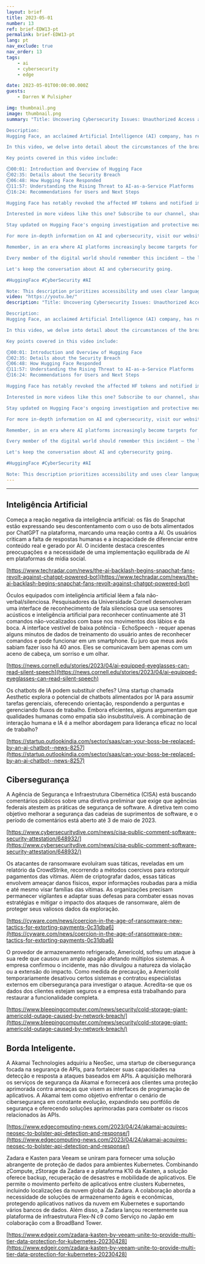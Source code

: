 ```yaml
---
layout: brief
title: 2023-05-01
number: 13
ref: brief-EDW13-pt
permalink: brief-EDW13-pt
lang: pt
nav_exclude: true
nav_order: 13
tags:
    - ai
    - cybersecurity
    - edge

date: 2023-05-01T00:00:00.000Z
guests:
    - Darren W Pulsipher

img: thumbnail.png
image: thumbnail.png
summary: "Title: Uncovering Cybersecurity Issues: Unauthorized Access at AI Company, Hugging Face

Description:
Hugging Face, an acclaimed Artificial Intelligence (AI) company, has recently identified unauthorized access to its platform, Spaces 🔍. This potentially unnerving breach may have exposed certain secrets, pushing the company to take immediate actions to safeguard user information.

In this video, we delve into detail about the circumstances of the breach, why it matters, and what actions Hugging Face is taking to foil future attacks - a must-watch for anyone keen on cybersecurity and AI 🛡️🤖. 

Key points covered in this video include:

⏲️00:01: Introduction and Overview of Hugging Face
⏲️02:35: Details about the Security Breach
⏲️06:48: How Hugging Face Responded
⏲️11:57: Understanding the Rising Threat to AI-as-a-Service Platforms
⏲️16:24: Recommendations for Users and Next Steps

Hugging Face has notably revoked the affected HF tokens and notified impacted users 📩. The company recommends users update their keys and switch to fine grain access tokens to fortify their accounts against any further threats. 

Interested in more videos like this one? Subscribe to our channel, share your thoughts in the comments, and don't forget to hit that like button! 🔔👇

Stay updated on Hugging Face's ongoing investigation and protective measures by following our social media pages: [Links to social media]

For more in-depth information on AI and cybersecurity, visit our website: [Link to the website]

Remember, in an era where AI platforms increasingly become targets for cybercriminals, security is not optional - it's a necessity!

Every member of the digital world should remember this incident – the lesson comes at a cost, don't make the cost any higher! 

Let's keep the conversation about AI and cybersecurity going. 

#HuggingFace #CyberSecurity #AI

Note: This description prioritizes accessibility and uses clear language. We update it regularly with fresh and engaging content, ensuring relevance and avoiding keyword stuffing.Blog: https://embracingdigital.org/brief-EDW70-itPodcast: https://share.transistor.fm/s/e48492ab"
video: "https://youtu.be/"
description: "Title: Uncovering Cybersecurity Issues: Unauthorized Access at AI Company, Hugging Face

Description:
Hugging Face, an acclaimed Artificial Intelligence (AI) company, has recently identified unauthorized access to its platform, Spaces 🔍. This potentially unnerving breach may have exposed certain secrets, pushing the company to take immediate actions to safeguard user information.

In this video, we delve into detail about the circumstances of the breach, why it matters, and what actions Hugging Face is taking to foil future attacks - a must-watch for anyone keen on cybersecurity and AI 🛡️🤖. 

Key points covered in this video include:

⏲️00:01: Introduction and Overview of Hugging Face
⏲️02:35: Details about the Security Breach
⏲️06:48: How Hugging Face Responded
⏲️11:57: Understanding the Rising Threat to AI-as-a-Service Platforms
⏲️16:24: Recommendations for Users and Next Steps

Hugging Face has notably revoked the affected HF tokens and notified impacted users 📩. The company recommends users update their keys and switch to fine grain access tokens to fortify their accounts against any further threats. 

Interested in more videos like this one? Subscribe to our channel, share your thoughts in the comments, and don't forget to hit that like button! 🔔👇

Stay updated on Hugging Face's ongoing investigation and protective measures by following our social media pages: [Links to social media]

For more in-depth information on AI and cybersecurity, visit our website: [Link to the website]

Remember, in an era where AI platforms increasingly become targets for cybercriminals, security is not optional - it's a necessity!

Every member of the digital world should remember this incident – the lesson comes at a cost, don't make the cost any higher! 

Let's keep the conversation about AI and cybersecurity going. 

#HuggingFace #CyberSecurity #AI

Note: This description prioritizes accessibility and uses clear language. We update it regularly with fresh and engaging content, ensuring relevance and avoiding keyword stuffing.Blog: https://embracingdigital.org/brief-EDW70-itPodcast: https://share.transistor.fm/s/e48492ab"
---
```






---

## Inteligência Artificial

Começa a reação negativa da inteligência artificial: os fãs do Snapchat estão expressando seu descontentamento com o uso de bots alimentados por ChatGPT na plataforma, marcando uma reação contra a AI. Os usuários criticam a falta de respostas humanas e a incapacidade de diferenciar entre conteúdo real e gerado por AI. O incidente destaca crescentes preocupações e a necessidade de uma implementação equilibrada de AI em plataformas de mídia social.

[https://www.techradar.com/news/the-ai-backlash-begins-snapchat-fans-revolt-against-chatgpt-powered-bot](https://www.techradar.com/news/the-ai-backlash-begins-snapchat-fans-revolt-against-chatgpt-powered-bot)

Óculos equipados com inteligência artificial lêem a fala não-verbal/silenciosa. Pesquisadores da Universidade Cornell desenvolveram uma interface de reconhecimento de fala silenciosa que usa sensores acústicos e inteligência artificial para reconhecer continuamente até 31 comandos não-vocalizados com base nos movimentos dos lábios e da boca. A interface vestível de baixa potência - EchoSpeech - requer apenas alguns minutos de dados de treinamento do usuário antes de reconhecer comandos e pode funcionar em um smartphone. Eu juro que meus avós sabiam fazer isso há 40 anos. Eles se comunicavam bem apenas com um aceno de cabeça, um sorriso e um olhar.

[https://news.cornell.edu/stories/2023/04/ai-equipped-eyeglasses-can-read-silent-speech](https://news.cornell.edu/stories/2023/04/ai-equipped-eyeglasses-can-read-silent-speech)

Os chatbots de IA podem substituir chefes? Uma startup chamada Aesthetic explora o potencial de chatbots alimentados por IA para assumir tarefas gerenciais, oferecendo orientação, respondendo a perguntas e gerenciando fluxos de trabalho. Embora eficientes, alguns argumentam que qualidades humanas como empatia são insubstituíveis. A combinação de interação humana e IA é a melhor abordagem para liderança eficaz no local de trabalho?

[https://startup.outlookindia.com/sector/saas/can-your-boss-be-replaced-by-an-ai-chatbot--news-8257](https://startup.outlookindia.com/sector/saas/can-your-boss-be-replaced-by-an-ai-chatbot--news-8257)

## Cibersegurança

A Agência de Segurança e Infraestrutura Cibernética (CISA) está buscando comentários públicos sobre uma diretiva preliminar que exige que agências federais atestem as práticas de segurança de software. A diretiva tem como objetivo melhorar a segurança das cadeias de suprimentos de software, e o período de comentários está aberto até 3 de maio de 2023.

[https://www.cybersecuritydive.com/news/cisa-public-comment-software-security-attestation/648932/](https://www.cybersecuritydive.com/news/cisa-public-comment-software-security-attestation/648932/)

Os atacantes de ransomware evoluíram suas táticas, reveladas em um relatório da CrowdStrike, recorrendo a métodos coercivos para extorquir pagamentos das vítimas. Além de criptografar dados, essas táticas envolvem ameaçar danos físicos, expor informações roubadas para a mídia e até mesmo visar famílias das vítimas. As organizações precisam permanecer vigilantes e adaptar suas defesas para combater essas novas estratégias e mitigar o impacto dos ataques de ransomware, além de proteger seus valiosos dados da exploração.

[https://cyware.com/news/coercion-in-the-age-of-ransomware-new-tactics-for-extorting-payments-0c31dba6](https://cyware.com/news/coercion-in-the-age-of-ransomware-new-tactics-for-extorting-payments-0c31dba6)

O provedor de armazenamento refrigerado, Americold, sofreu um ataque à sua rede que causou um amplo apagão afetando múltiplos sistemas. A empresa confirmou o incidente, mas não divulgou a natureza da violação ou a extensão do impacto. Como medida de precaução, a Americold temporariamente desativou certos sistemas e contratou especialistas externos em cibersegurança para investigar o ataque. Acredita-se que os dados dos clientes estejam seguros e a empresa está trabalhando para restaurar a funcionalidade completa.

[https://www.bleepingcomputer.com/news/security/cold-storage-giant-americold-outage-caused-by-network-breach/](https://www.bleepingcomputer.com/news/security/cold-storage-giant-americold-outage-caused-by-network-breach/)

## Borda Inteligente.

A Akamai Technologies adquiriu a NeoSec, uma startup de cibersegurança focada na segurança de APIs, para fortalecer suas capacidades na detecção e resposta a ataques baseados em APIs. A aquisição melhorará os serviços de segurança da Akamai e fornecerá aos clientes uma proteção aprimorada contra ameaças que visem as interfaces de programação de aplicativos. A Akamai tem como objetivo enfrentar o cenário de cibersegurança em constante evolução, expandindo seu portfólio de segurança e oferecendo soluções aprimoradas para combater os riscos relacionados às APIs.

[https://www.edgecomputing-news.com/2023/04/24/akamai-acquires-neosec-to-bolster-api-detection-and-response/](https://www.edgecomputing-news.com/2023/04/24/akamai-acquires-neosec-to-bolster-api-detection-and-response/)

Zadara e Kasten para Veeam se uniram para fornecer uma solução abrangente de proteção de dados para ambientes Kubernetes. Combinando zCompute, zStorage da Zadara e a plataforma K10 da Kasten, a solução oferece backup, recuperação de desastres e mobilidade de aplicativos. Ele permite o movimento perfeito de aplicativos entre clusters Kubernetes, incluindo localizações da nuvem global da Zadara. A colaboração aborda a necessidade de soluções de armazenamento ágeis e econômicas, protegendo aplicativos nativos da nuvem em Kubernetes e suportando vários bancos de dados. Além disso, a Zadara lançou recentemente sua plataforma de infraestrutura Flex-N c9 como Serviço no Japão em colaboração com a BroadBand Tower.

[https://www.edgeir.com/zadara-kasten-by-veeam-unite-to-provide-multi-tier-data-protection-for-kubernetes-20230428](https://www.edgeir.com/zadara-kasten-by-veeam-unite-to-provide-multi-tier-data-protection-for-kubernetes-20230428)


